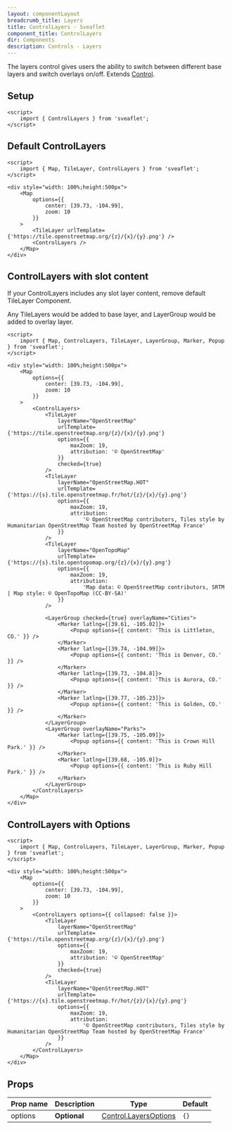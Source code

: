 ```yaml
---
layout: componentLayout
breadcrumb_title: Layers
title: ControlLayers - Sveaflet
component_title: ControlLayers
dir: Components
description: Controls - Layers
---
```


The layers control gives users the ability to switch between different base layers and switch overlays on/off. Extends [Control](https://leafletjs.com/reference.html#control).

## Setup

```svelte exampel csr hideOutput
<script>
	import { ControlLayers } from 'sveaflet';
</script>
```

## Default ControlLayers

```svelte example csr
<script>
	import { Map, TileLayer, ControlLayers } from 'sveaflet';
</script>

<div style="width: 100%;height:500px">
	<Map
		options={{
			center: [39.73, -104.99],
			zoom: 10
		}}
	>
		<TileLayer urlTemplate={'https://tile.openstreetmap.org/{z}/{x}/{y}.png'} />
		<ControlLayers />
	</Map>
</div>
```

## ControlLayers with slot content

If your ControlLayers includes any slot layer content, remove default TileLayer Component.

Any TileLayers would be added to base layer, and LayerGroup would be added to overlay layer.

```svelte example csr
<script>
	import { Map, ControlLayers, TileLayer, LayerGroup, Marker, Popup } from 'sveaflet';
</script>

<div style="width: 100%;height:500px">
	<Map
		options={{
			center: [39.73, -104.99],
			zoom: 10
		}}
	>
		<ControlLayers>
			<TileLayer
				layerName="OpenStreetMap"
				urlTemplate={'https://tile.openstreetmap.org/{z}/{x}/{y}.png'}
				options={{
					maxZoom: 19,
					attribution: '© OpenStreetMap'
				}}
				checked={true}
			/>
			<TileLayer
				layerName="OpenStreetMap.HOT"
				urlTemplate={'https://{s}.tile.openstreetmap.fr/hot/{z}/{x}/{y}.png'}
				options={{
					maxZoom: 19,
					attribution:
						'© OpenStreetMap contributors, Tiles style by Humanitarian OpenStreetMap Team hosted by OpenStreetMap France'
				}}
			/>
			<TileLayer
				layerName="OpenTopoMap"
				urlTemplate={'https://{s}.tile.opentopomap.org/{z}/{x}/{y}.png'}
				options={{
					maxZoom: 19,
					attribution:
						'Map data: © OpenStreetMap contributors, SRTM | Map style: © OpenTopoMap (CC-BY-SA)'
				}}
			/>

			<LayerGroup checked={true} overlayName="Cities">
				<Marker latlng={[39.61, -105.02]}>
					<Popup options={{ content: 'This is Littleton, CO.' }} />
				</Marker>
				<Marker latlng={[39.74, -104.99]}>
					<Popup options={{ content: 'This is Denver, CO.' }} />
				</Marker>
				<Marker latlng={[39.73, -104.8]}>
					<Popup options={{ content: 'This is Aurora, CO.' }} />
				</Marker>
				<Marker latlng={[39.77, -105.23]}>
					<Popup options={{ content: 'This is Golden, CO.' }} />
				</Marker>
			</LayerGroup>
			<LayerGroup overlayName="Parks">
				<Marker latlng={[39.75, -105.09]}>
					<Popup options={{ content: 'This is Crown Hill Park.' }} />
				</Marker>
				<Marker latlng={[39.68, -105.0]}>
					<Popup options={{ content: 'This is Ruby Hill Park.' }} />
				</Marker>
			</LayerGroup>
		</ControlLayers>
	</Map>
</div>
```

## ControlLayers with Options

```svelte example csr
<script>
	import { Map, ControlLayers, TileLayer, LayerGroup, Marker, Popup } from 'sveaflet';
</script>

<div style="width: 100%;height:500px">
	<Map
		options={{
			center: [39.73, -104.99],
			zoom: 10
		}}
	>
		<ControlLayers options={{ collapsed: false }}>
			<TileLayer
				layerName="OpenStreetMap"
				urlTemplate={'https://tile.openstreetmap.org/{z}/{x}/{y}.png'}
				options={{
					maxZoom: 19,
					attribution: '© OpenStreetMap'
				}}
				checked={true}
			/>
			<TileLayer
				layerName="OpenStreetMap.HOT"
				urlTemplate={'https://{s}.tile.openstreetmap.fr/hot/{z}/{x}/{y}.png'}
				options={{
					maxZoom: 19,
					attribution:
						'© OpenStreetMap contributors, Tiles style by Humanitarian OpenStreetMap Team hosted by OpenStreetMap France'
				}}
			/>
		</ControlLayers>
	</Map>
</div>
```

## Props

| Prop name | Description  | Type                                                                                | Default |
| --------- | ------------ | ----------------------------------------------------------------------------------- | ------- |
| options   | **Optional** | [Control.LayersOptions](https://leafletjs.com/reference.html#control-layers-option) | `{}`    |
